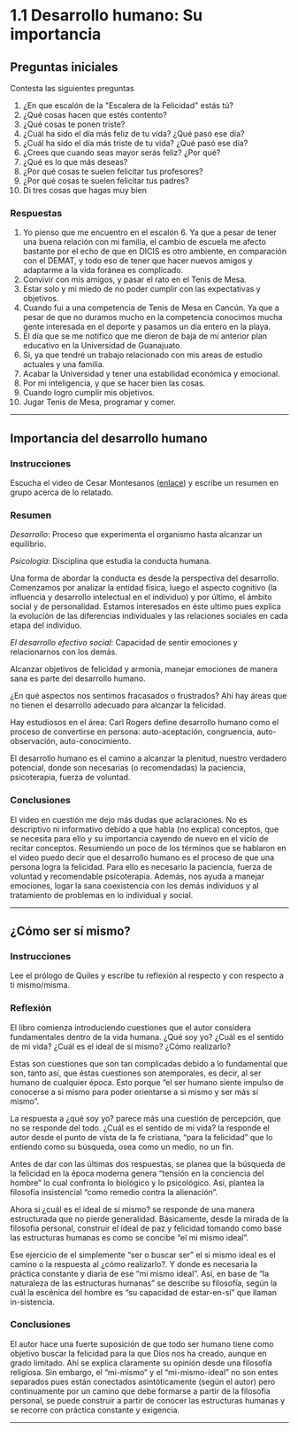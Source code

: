 # 1.1 Desarrollo humano: Su importancia

## Preguntas iniciales

Contesta las siguientes preguntas

1. ¿En que escalón de la "Escalera de la Felicidad" estás tú?
2. ¿Qué cosas hacen que estés contento?
3. ¿Qué cosas te ponen triste?
4. ¿Cuál ha sido el día más feliz de tu vida? ¿Qué pasó ese día?
5. ¿Cuál ha sido el día más triste de tu vida? ¿Qué pasó ese día?
6. ¿Crees que cuando seas mayor serás feliz? ¿Por qué?
7. ¿Qué es lo que más deseas?
8. ¿Por qué cosas te suelen felicitar tus profesores?
9.  ¿Por qué cosas te suelen felicitar tus padres?
10. Di tres cosas que hagas muy bien

### Respuestas

1. Yo pienso que me encuentro en el escalón 6. Ya que a pesar de tener una buena relación con mi familia, el cambio de escuela me afecto bastante por el echo de que en DICIS es otro ambiente, en comparación con el DEMAT, y todo eso de tener que hacer nuevos amigos y adaptarme a la vida foránea es complicado.
2. Convivir con mis amigos, y pasar el rato en el Tenis de Mesa.
3. Estar solo y mi miedo de no poder cumplir con las expectativas y objetivos.
4. Cuando fui a una competencia de Tenis de Mesa en Cancún. Ya que a pesar de que no duramos mucho en la competencia conocimos mucha gente interesada en el deporte y pasamos un día entero en la playa.
5. El día que se me notifico que me dieron de baja de mi anterior plan educativo en la Universidad de Guanajuato.
6. Si, ya que tendré un trabajo relacionado con mis areas de estudio actuales y una familia.
7. Acabar la Universidad y tener una estabilidad económica y emocional.
8. Por mi inteligencia, y que se hacer bien las cosas.
9. Cuando logro cumplir mis objetivos.
10. Jugar Tenis de Mesa, programar y comer.

---

## Importancia del desarrollo humano

### Instrucciones

Escucha el video de Cesar Montesanos ([enlace](https://youtu.be/6hDsPPqYv7Y)) y escribe un resumen en grupo acerca de lo relatado.

### Resumen

*Desarrollo*: Proceso que experimenta el organismo hasta alcanzar un equilibrio.

*Psicología*: Disciplina que estudia la conducta humana.

Una forma de abordar la conducta es desde la perspectiva del desarrollo. Comenzamos por analizar la entidad física, luego el aspecto cognitivo (la influencia y desarrollo intelectual en el individuo) y por último, el ámbito social y de personalidad. Estamos interesados en éste ultimo pues explica la evolución de las diferencias individuales y las relaciones sociales en cada etapa del individuo.

*El desarrollo efectivo social*: Capacidad de sentir emociones y relacionarnos con los demás.

Alcanzar objetivos de felicidad y armonía, manejar emociones de manera sana es parte del desarrollo humano.

¿En qué aspectos nos sentimos fracasados o frustrados? Ahí hay áreas que no tienen el desarrollo adecuado para alcanzar la felicidad.

Hay estudiosos en el área: Carl Rogers define desarrollo humano como el proceso de convertirse en persona: auto-aceptación, congruencia, auto-observación, auto-conocimiento.

El desarrollo humano es el camino a alcanzar la plenitud, nuestro verdadero potencial, donde son necesarias (o recomendadas) la paciencia, psicoterapia, fuerza de voluntad.

### Conclusiones

El video en cuestión me dejo más dudas que aclaraciones. No es descriptivo ni informativo debido a que habla (no explica) conceptos, que se necesita para ello y su importancia cayendo de nuevo en el vicio de recitar conceptos. Resumiendo un poco de los términos que se hablaron en el video puedo decir que el desarrollo humano es el proceso de que una persona logra la felicidad. Para ello es necesario la paciencia, fuerza de voluntad y recomendable psicoterapia. Además, nos ayuda a manejar emociones, logar la sana coexistencia con los demás individuos y al tratamiento de problemas en lo individual y social.

---

## ¿Cómo ser sí mismo?

### Instrucciones

Lee el prólogo de Quiles y escribe tu reflexión al respecto y con respecto a ti mismo/misma.

### Reflexión

El libro comienza introduciendo cuestiones que el autor considera fundamentales dentro de la vida humana. ¿Qué soy yo? ¿Cuál es el sentido de mi vida? ¿Cuál es el ideal de sí mismo? ¿Cómo realizarlo?

Estas son cuestiones que son tan complicadas debido a lo fundamental que son, tanto así, que éstas cuestiones son atemporales, es decir, al ser humano de cualquier época. Esto porque “el ser humano siente impulso de conocerse a si mismo para poder orientarse a si mismo y ser más sí mismo”.

La respuesta a ¿qué soy yo? parece más una cuestión de percepción, que no se responde del todo. ¿Cuál es el sentido de mi vida? la responde el autor desde el punto de vista de la fe cristiana, “para la felicidad” que lo entiendo como su búsqueda, osea como un medio, no un fin.

Antes de dar con las últimas dos respuestas, se planea que la búsqueda de la felicidad en la época moderna genera “tensión en la conciencia del hombre” lo cual confronta lo biológico y lo psicológico. Así, plantea la filosofía insistencial “como remedio contra la alienación”.

Ahora si ¿cuál es el ideal de sí mismo? se responde de una manera estructurada que no pierde generalidad. Básicamente, desde la mirada de la filosofía personal, construir el ideal de paz y felicidad tomando como base las estructuras humanas es como se concibe “el mi mismo ideal”.

Ese ejercicio de el simplemente “ser o buscar ser” el si mismo ideal es el camino o la respuesta al ¿cómo realizarlo?. Y donde es necesaria la práctica constante y diaria de ese “mi mismo ideal”. Así, en base de “la naturaleza de las estructuras humanas” se describe su filosofía, según la cuál la escénica del hombre es “su capacidad de estar-en-sí” que llaman in-sistencia.

### Conclusiones

El autor hace una fuerte suposición de que todo ser humano tiene como objetivo buscar la felicidad para la que Dios nos ha creado, aunque en grado limitado. Ahí se explica claramente su opinión desde una filosofía religiosa. Sin embargo, el “mi-mismo” y el “mi-mismo-ideal” no son entes separados pues están conectados asintóticamente (según el autor) pero continuamente por un camino que debe formarse a partir de la filosofía personal, se puede construir a partir de conocer las estructuras humanas y se recorre con práctica constante y exigencia.

---
